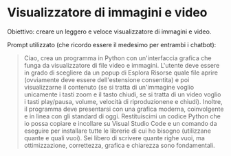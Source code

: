 # Visualizzatore di immagini e video
Obiettivo: creare un leggero e veloce visualizzatore di immagini e video.

Prompt utilizzato (che ricordo essere il medesimo per entrambi i chatbot):
> Ciao, crea un programma in Python con un'interfaccia grafica che funga da visualizzatore di file video e immagini. L'utente deve essere in grado di scegliere da un popup di Esplora Risorse quale file aprire (ovviamente deve essere dell'estensione consentita) e poi visualizzarne il contenuto (se si tratta di un'immagine voglio unicamente i tasti zoom e il tasto chiudi, se si tratta di un video voglio i tasti play/pausa, volume, velocità di riproduzionene e chiudi). Inoltre, il programma deve presentarsi con una grafica moderna, coinvolgente e in linea con gli standard di oggi. Restituiscimi un codice Python che io possa copiare e incollare su Visual Studio Code e un comando da eseguire per installare tutte le librerie di cui ho bisogno (utilizzane quante e quali vuoi). Sei libero di scrivere quante righe vuoi, ma ottimizzazione, correttezza, grafica e chiarezza sono fondamentali.
